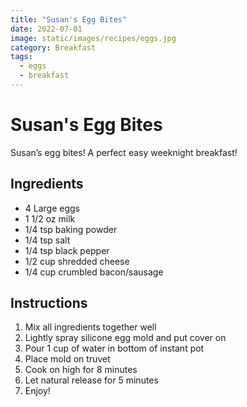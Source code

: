 ```yaml
---
title: "Susan's Egg Bites"
date: 2022-07-01
image: static/images/recipes/eggs.jpg
category: Breakfast
tags: 
  - eggs
  - breakfast
---
```



# Susan's Egg Bites

Susan’s egg bites! A perfect easy weeknight breakfast!

## Ingredients


- 4 Large eggs
- 1 1/2 oz milk
- 1/4 tsp baking powder
- 1/4 tsp salt
- 1/4 tsp black pepper
- 1/2 cup shredded cheese
- 1/4 cup crumbled bacon/sausage



## Instructions


1. Mix all ingredients together well
2. Lightly spray silicone egg mold and put cover on
3. Pour 1 cup of water in bottom of instant pot
4. Place mold on truvet
5. Cook on high for 8 minutes
6. Let natural release for 5 minutes
7. Enjoy!
